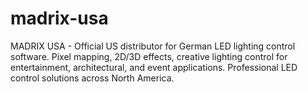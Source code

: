 # madrix-usa
MADRIX USA - Official US distributor for German LED lighting control software. Pixel mapping, 2D/3D effects, creative lighting control for entertainment, architectural, and event applications. Professional LED control solutions across North America.
